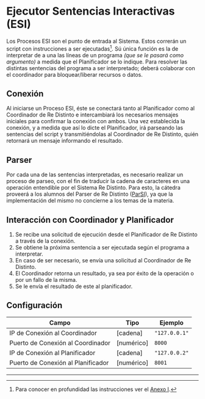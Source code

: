 # Ejecutor Sentencias Interactivas (ESI)

Los Procesos ESI son el punto de entrada al Sistema. Estos correrán un script con instrucciones a ser ejecutadas[^1]. Sú única función es la de interpretar de a una las líneas de un programa _(que se le pasará como argumento)_ a medida que el Planificador se lo indique. Para resolver las distintas sentencias del programa a ser interpretado; deberá colaborar con el coordinador para bloquear/liberar recursos o datos.

## Conexión

Al iniciarse un Proceso ESI, éste se conectará tanto al Planificador como al Coordinador de Re Distinto e intercambiará los necesarios mensajes iniciales para confirmar la conexión con ambos. Una vez establecida la conexión, y a medida que así lo dicte el Planificador, irá parseando las sentencias del script y transmitiéndolas al Coordinador de Re Distinto, quién retornará un mensaje informando el resultado.

## Parser

Por cada una de las sentencias interpretadas, es necesario realizar un proceso de parseo, con el fin de traducir la cadena de caracteres en una operación entendible por el Sistema  Re Distinto. Para esto, la cátedra proveerá a los alumnos del Parser de Re Distinto ([ParSI](https://github.com/sisoputnfrba/parsi)), ya que la implementación del mismo no concierne a los temas de la materia.

## Interacción con Coordinador y Planificador

1. Se recibe una solicitud de ejecución desde el Planificador de Re Distinto a través de la conexión.
2. Se obtiene la próxima sentencia a ser ejecutada según el programa a interpretar.
3. En caso de ser necesario, se envía una solicitud al Coordinador de Re Distinto.
4. El Coordinador retorna un resultado, ya sea por éxito de la operación o por un fallo de la misma.
5. Se le envía el resultado de este al planificador.

## Configuración

| Campo                              | Tipo       | Ejemplo       |
|------------------------------------|------------|---------------|
| IP de Conexión al Coordinador      | [cadena]   | `"127.0.0.1"` |
| Puerto de Conexión al Coordinador  | [numérico] | `8000`        |
| IP de Conexión al Planificador     | [cadena]   | `"127.0.0.2"` |
| Puerto de Conexión al Planificador | [numérico] | `8001`        |

---
[^1]: Para conocer en profundidad las instrucciones ver el [Anexo I](anexo-i---lenguaje-operaciones.md).
